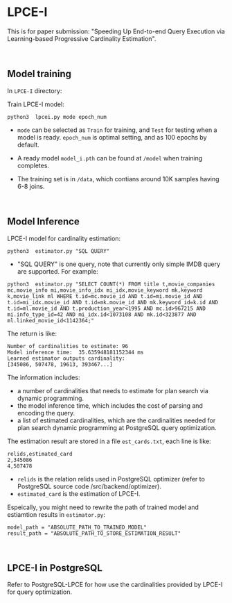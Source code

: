 
# LPCE-I
This is for paper submission: "Speeding Up End-to-end Query Execution via Learning-based Progressive Cardinality Estimation".

<br/> 

## Model training
In `LPCE-I` directory:

Train LPCE-I model:
```
python3  lpcei.py mode epoch_num
```
- `mode` can be selected as `Train` for training, and `Test` for testing when a model is ready. `epoch_num` is optimal setting, and as 100 epochs by default.

-  A ready model `model_i.pth` can be found at `/model` when training completes.

- The training set is in `/data`, which contians around 10K samples having 6-8 joins.


<br/> 

## Model Inference
LPCE-I model for cardinality estimation:
```
python3  estimator.py "SQL QUERY"
```
-  "SQL QUERY" is one query, note that currently only simple IMDB query are supported.
For example:
```
python3  estimator.py "SELECT COUNT(*) FROM title t,movie_companies mc,movie_info mi,movie_info_idx mi_idx,movie_keyword mk,keyword k,movie_link ml WHERE t.id=mc.movie_id AND t.id=mi.movie_id AND t.id=mi_idx.movie_id AND t.id=mk.movie_id AND mk.keyword_id=k.id AND t.id=ml.movie_id AND t.production_year<1995 AND mc.id>967215 AND mi.info_type_id=42 AND mi_idx.id<1073108 AND mk.id<323877 AND ml.linked_movie_id<1142364;"
```

The return is like:
```
Number of cardinalities to estimate: 96
Model inference time:  35.635948181152344 ms
Learned estimator outputs cardinality:
[345086, 507478, 19613, 393467...]

``` 
The information includes:
-  a number of cardinalities that needs to estimate for plan search via dynamic programming.
-  the model inference time, which includes the cost of parsing and encoding the query.
-  a list of estimated cardinalities, which are the cardinalities needed for plan search dynamic programming at PostgreSQL query optimization.

The estimation result are stored in a file `est_cards.txt`, each line is like:

```
relids,estimated_card
2,345086
4,507478
``` 
- `relids` is the relation relids used in PostgreSQL optimizer (refer to PostgreSQL source code /src/backend/optimizer).
- `estimated_card` is the estimation of LPCE-I.

Espeically, you might need to rewrite the path of trained model and estiamtion results in `estimator.py`:

``` 
model_path = "ABSOLUTE_PATH_TO_TRAINED_MODEL"
result_path = "ABSOLUTE_PATH_TO_STORE_ESTIMATION_RESULT"
``` 


<br/> 

## LPCE-I in PostgreSQL
Refer to PostgreSQL-LPCE for how use the cardinalities provided by LPCE-I for query optimization.















